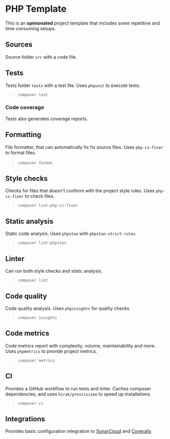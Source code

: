 # PHP Template

This is an **opinionated** project template that includes some repetitive and time consuming setups.

## Sources

Source folder `src` with a code file.

## Tests

Tests folder `tests` with a test file. Uses `phpunit` to execute tests.

> `composer test`

### Code coverage

Tests also generates coverage reports.

## Formatting

File formatter, that can automatically fix fix source files. Uses `php-cs-fixer` to format files.

> `composer format`.

## Style checks

Checks for files that doesn't conform with the project style rules. Uses `php-cs-fixer` to check files.

> `composer lint:php-cs-fixer`

## Static analysis

Static code analysis. Uses `phpstan` with `phpstan-strict-rules`.

> `composer lint:phpstan`

## Linter

Can run both style checks and static analysis.

> `composer lint`

## Code quality

Code quality analysis. Uses `phpinsights` for quality checks.

> `composer insights`

## Code metrics

Code metrics report with complexity, volume, maintainability and more. Uses `phpmetrics` to provide project metrics.

> `composer metrics`

## CI

Provides a GitHub workflow to run tests and linter. Caches composer dependencies, and uses `hirak/prestissimo` to speed up installations.

> `composer ci`

## Integrations

Provides basic configuration integration to [SonarCloud](https://sonarcloud.io) and [Coveralls](https://coveralls.io)
